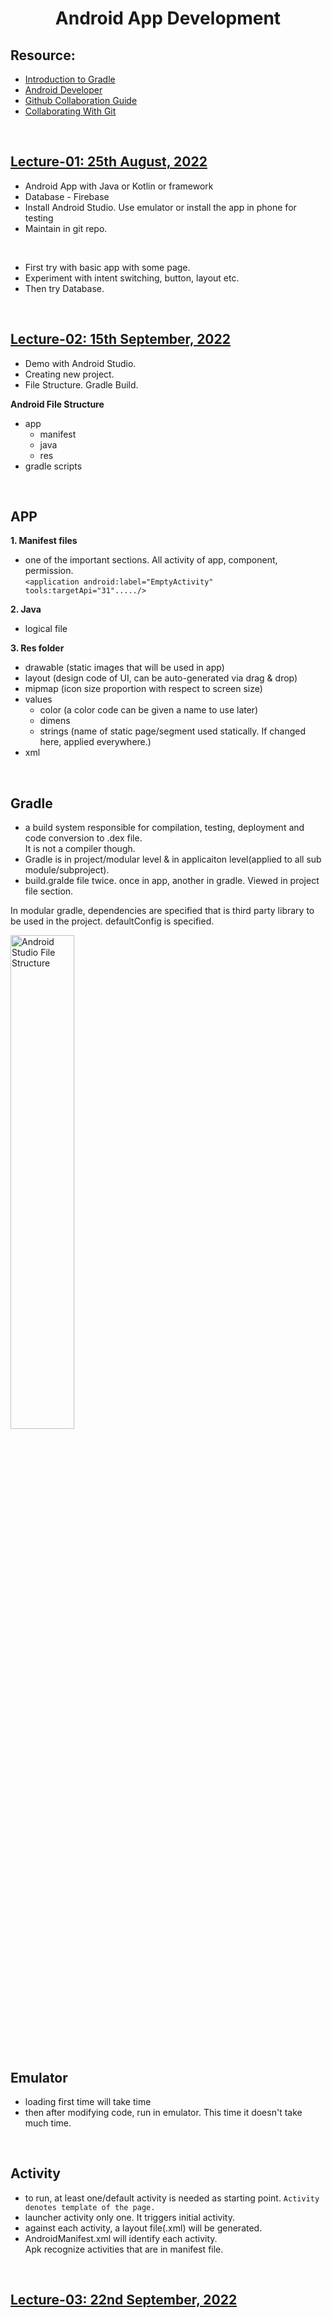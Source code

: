 <h1 align="center">Android App Development</h1>

<h2>Resource:</h2>

- [Introduction to Gradle](https://static.studytonight.com/android/images/introduction-to-gradle.png)
- [Android Developer](http://developers.android.com/)
- [Github Collaboration Guide](https://medium.com/@jonathanmines/the-ultimate-github-collaboration-guide-df816e98fb67)
- [Collaborating With Git](https://vickysteeves.gitlab.io/collaborating-with-git/collaborating-with-git.html)


<br><h2><u>Lecture-01: 25th August, 2022</u></h2>

- Android App with Java or Kotlin or framework
- Database - Firebase
- Install Android Studio. Use emulator or install the app in phone for testing
- Maintain in git repo.

<br>

- First try with basic app with some page. 
- Experiment with intent switching, button, layout etc.
- Then try Database.

<br><h2><u>Lecture-02: 15th September, 2022</u></h2>

- Demo with Android Studio.
- Creating new project.
- File Structure. Gradle Build.

**Android File Structure**
- app
    - manifest
    - java
    - res
- gradle scripts

<br><h2>APP</h2>

**1. Manifest files**
- one of the important sections. All activity of app, component, permission.<br>
`<application android:label="EmptyActivity" tools:targetApi="31"...../>`

**2. Java**
- logical file

**3. Res folder**
- drawable (static images that will be used in app)
- layout (design code of UI, can be auto-generated via drag & drop)
- mipmap (icon size proportion with respect to screen size)
- values 
    - color (a color code can be given a name to use later)
    - dimens
    - strings (name of static page/segment used statically. If changed here, applied everywhere.)
- xml

<br><h2>Gradle</h2>

- a build system responsible for compilation, testing, deployment and code conversion to .dex file.
<br>It is not a compiler though.
- Gradle is in project/modular level & in applicaiton level(applied to all sub module/subproject).
- build.gralde file twice. once in app, another in gradle. Viewed in project file section.

In modular gradle, dependencies are specified that is third party library to be used in the project. defaultConfig is specified.

<img src="https://static.studytonight.com/android/images/introduction-to-gradle.png" alt="Android Studio File Structure" width = "45%">

<br><h2>Emulator</h2>
- loading first time will take time
- then after modifying code, run in emulator. This time it doesn't take much time.

<br><h2>Activity</h2>
- to run, at least one/default activity is needed as starting point. `Activity denotes template of the page.`
- launcher activity only one. It triggers initial activity.
- against each activity, a layout file(.xml) will be generated.
- AndroidManifest.xml will identify each activity. <br>Apk recognize activities that are in manifest file.


<br><h2><u>Lecture-03: 22nd September, 2022</u></h2>

